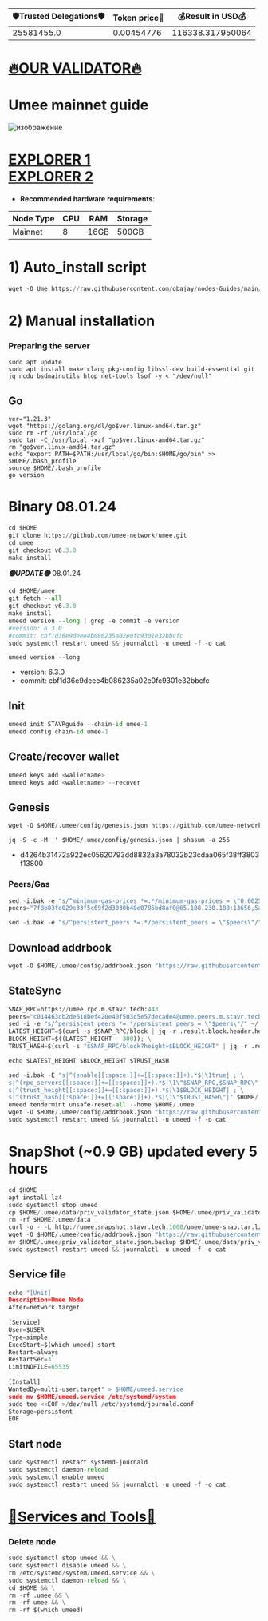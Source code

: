 <!-- START_TABLE -->
| 🛡Trusted Delegations🛡 | Token price🧲 | 💰Result in USD💰 |
|-------------|---------|---------------|
| 25581455.0 | 0.00454776 | 116338.317950064 |

<!-- END_TABLE -->





































[🔥OUR VALIDATOR🔥](https://restake.app/umee/umeevaloper1dkjcas3j43u3v6l94jhhhnjxhlnwxt3m02p4c3)
=

# Umee mainnet guide
![изображение](https://user-images.githubusercontent.com/44331529/180614842-60138156-dcfd-4dce-9ff2-c89fcc5c38dc.png)

[EXPLORER 1](https://explorer.stavr.tech/Umee/staking) \
[EXPLORER 2](https://www.mintscan.io/umee/validators)
=
- **Recommended hardware requirements**:

| Node Type |CPU | RAM  | Storage  | 
|-----------|----|------|----------|
| Mainnet   |   8| 16GB  | 500GB    |

# 1) Auto_install script
```python
wget -O Ume https://raw.githubusercontent.com/obajay/nodes-Guides/main/Projects/Umee/Ume && chmod +x Ume && ./Ume
```
# 2) Manual installation

### Preparing the server
```
sudo apt update
sudo apt install make clang pkg-config libssl-dev build-essential git jq ncdu bsdmainutils htop net-tools lsof -y < "/dev/null"
```
## Go
```
ver="1.21.3"
wget "https://golang.org/dl/go$ver.linux-amd64.tar.gz"
sudo rm -rf /usr/local/go
sudo tar -C /usr/local -xzf "go$ver.linux-amd64.tar.gz"
rm "go$ver.linux-amd64.tar.gz"
echo "export PATH=$PATH:/usr/local/go/bin:$HOME/go/bin" >> $HOME/.bash_profile
source $HOME/.bash_profile
go version
```
# Binary   08.01.24
```python
cd $HOME
git clone https://github.com/umee-network/umee.git
cd umee
git checkout v6.3.0
make install
```
*******🟢UPDATE🟢******* 08.01.24
```python
cd $HOME/umee
git fetch --all
git checkout v6.3.0
make install
umeed version --long | grep -e commit -e version
#version: 6.3.0
#commit: cbf1d36e9deee4b086235a02e0fc9301e32bbcfc
sudo systemctl restart umeed && journalctl -u umeed -f -o cat
```

`umeed version --long`
+ version: 6.3.0
+ commit: cbf1d36e9deee4b086235a02e0fc9301e32bbcfc

## Init
```python
umeed init STAVRguide --chain-id umee-1
umeed config chain-id umee-1
```

## Create/recover wallet
```python
umeed keys add <walletname>
umeed keys add <walletname> --recover
```

## Genesis
```python
wget -O $HOME/.umee/config/genesis.json https://github.com/umee-network/mainnet/raw/main/genesis.json
```

`jq -S -c -M '' $HOME/.umee/config/genesis.json | shasum -a 256`
+ d4264b31472a922ec05620793dd8832a3a78032b23cdaa065f38ff3803f13800

    
### Peers/Gas

```python  
sed -i.bak -e "s/^minimum-gas-prices *=.*/minimum-gas-prices = \"0.0025uumee\"/;" ~/.umee/config/app.toml
peers="7f8b83fd029e33f5c69f2d3030b48e0785bd8af0@65.108.230.188:13656,5ab53dc31bf51e9416419112b418e4908519a97a@65.21.139.155:27656,1b728581c6d308078e2b969a0c6243852f77d28d@umee.peers.m.stavr.tech:10456"

sed -i.bak -e "s/^persistent_peers *=.*/persistent_peers = \"$peers\"/" $HOME/.umee/config/config.toml 
```
## Download addrbook
```python
wget -O $HOME/.umee/config/addrbook.json "https://raw.githubusercontent.com/obajay/nodes-Guides/main/Projects/Umee/addrbook.json"
```

## StateSync

```python
SNAP_RPC=https://umee.rpc.m.stavr.tech:443
peers="c014463cb2de618bef420e40f503c5e57decade4@umee.peers.m.stavr.tech:10456"
sed -i -e "s/^persistent_peers *=.*/persistent_peers = \"$peers\"/" ~/.umee/config/config.toml
LATEST_HEIGHT=$(curl -s $SNAP_RPC/block | jq -r .result.block.header.height); \
BLOCK_HEIGHT=$((LATEST_HEIGHT - 300)); \
TRUST_HASH=$(curl -s "$SNAP_RPC/block?height=$BLOCK_HEIGHT" | jq -r .result.block_id.hash)

echo $LATEST_HEIGHT $BLOCK_HEIGHT $TRUST_HASH

sed -i.bak -E "s|^(enable[[:space:]]+=[[:space:]]+).*$|\1true| ; \
s|^(rpc_servers[[:space:]]+=[[:space:]]+).*$|\1\"$SNAP_RPC,$SNAP_RPC\"| ; \
s|^(trust_height[[:space:]]+=[[:space:]]+).*$|\1$BLOCK_HEIGHT| ; \
s|^(trust_hash[[:space:]]+=[[:space:]]+).*$|\1\"$TRUST_HASH\"|" $HOME/.umee/config/config.toml
umeed tendermint unsafe-reset-all --home $HOME/.umee
wget -O $HOME/.umee/config/addrbook.json "https://raw.githubusercontent.com/obajay/nodes-Guides/main/Projects/Umee/addrbook.json"
sudo systemctl restart umeed && journalctl -u umeed -f -o cat
```
# SnapShot (~0.9 GB) updated every 5 hours
```python
cd $HOME
apt install lz4
sudo systemctl stop umeed
cp $HOME/.umee/data/priv_validator_state.json $HOME/.umee/priv_validator_state.json.backup
rm -rf $HOME/.umee/data
curl -o - -L http://umee.snapshot.stavr.tech:1000/umee/umee-snap.tar.lz4 | lz4 -c -d - | tar -x -C $HOME/.umee --strip-components 2
wget -O $HOME/.umee/config/addrbook.json "https://raw.githubusercontent.com/obajay/nodes-Guides/main/Projects/Umee/addrbook.json"
mv $HOME/.umee/priv_validator_state.json.backup $HOME/.umee/data/priv_validator_state.json
sudo systemctl restart umeed && journalctl -u umeed -f -o cat
```


## Service file
```python
echo "[Unit]
Description=Umee Node
After=network.target 
    
[Service]
User=$USER
Type=simple
ExecStart=$(which umeed) start
Restart=always
RestartSec=3
LimitNOFILE=65535 
    
[Install]
WantedBy=multi-user.target" > $HOME/umeed.service
sudo mv $HOME/umeed.service /etc/systemd/system
sudo tee <<EOF >/dev/null /etc/systemd/journald.conf
Storage=persistent
EOF
```  
## Start node
```python
sudo systemctl restart systemd-journald
sudo systemctl daemon-reload
sudo systemctl enable umeed
sudo systemctl restart umeed && journalctl -u umeed -f -o cat
```

[🧩Services and Tools🧩](https://github.com/obajay/StateSync-snapshots/tree/main/Projects/Umee)
=

### Delete node
```python
sudo systemctl stop umeed && \
sudo systemctl disable umeed && \
rm /etc/systemd/system/umeed.service && \
sudo systemctl daemon-reload && \
cd $HOME && \
rm -rf .umee && \
rm -rf umee && \
rm -rf $(which umeed)
```
